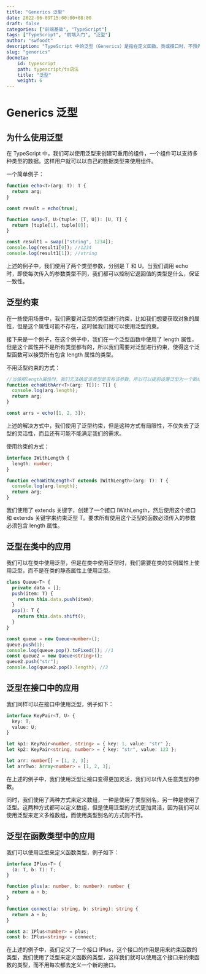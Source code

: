 ```yaml
---
title: "Generics 泛型"
date: 2022-06-09T15:00:00+08:00
draft: false
categories: ["前端基础", "TypeScript"]
tags: ["TypeScript", "前端入门", "泛型"]
author: "swfoodt"
description: "TypeScript 中的泛型（Generics）是指在定义函数、类或接口时，不预先指定具体的类型，而是在使用时再指定类型。本文介绍了泛型的基本用法和应用场景。"
slug: "generics"
docmeta:
    id: typescript
    path: typescript/ts语法
    title: "泛型"
    weight: 6
---
```

# Generics 泛型

## 为什么使用泛型

在 TypeScript 中，我们可以使用泛型来创建可重用的组件，一个组件可以支持多种类型的数据。这样用户就可以以自己的数据类型来使用组件。

一个简单例子：

```ts
function echo<T>(arg: T): T {
  return arg;
}

const result = echo(true);

function swap<T, U>(tuple: [T, U]): [U, T] {
  return [tuple[1], tuple[0]];
}

const result1 = swap(["string", 1234]);
console.log(result1[0]); //1234
console.log(result1[1]); //string
```

上述的例子中，我们使用了两个类型参数，分别是 T 和 U。当我们调用 echo 时，即使每次传入的参数类型不同，我们都可以控制它返回值的类型是什么，保证一致性。

## 泛型约束

在一些使用场景中，我们需要对泛型的类型进行约束，比如我们想要获取对象的属性，但是这个属性可能不存在，这时候我们就可以使用泛型约束。

接下来是一个例子，在这个例子中，我们在一个泛型函数中使用了 length 属性，但是这个属性并不是所有类型都有的，所以我们需要对泛型进行约束，使得这个泛型函数可以接受所有包含 length 属性的类型。

不用泛型约束的方式：

```ts
//当使用length属性时，我们无法确定该类型是否有该参数，所以可以提前设置泛型为一个数组类型，但该方法有局限性。
function echoWithArr<T>(arg: T[]): T[] {
  console.log(arg.length);
  return arg;
}

const arrs = echo([1, 2, 3]);
```

上述的解决方式中，我们使用了泛型约束，但是这种方式有局限性，不仅失去了泛型的灵活性，而且还有可能不能满足我们的需求。

使用约束的方式：

```ts
interface IWithLength {
  length: number;
}

function echoWithLength<T extends IWithLength>(arg: T): T {
  console.log(arg.length);
  return arg;
}
```

我们使用了 extends 关键字，创建了一个接口 IWithLength，然后使用这个接口和 extends 关键字来约束泛型 T。要求所有使用这个泛型的函数必须传入的参数必须包含 length 属性。

## 泛型在类中的应用

我们可以在类中使用泛型，但是在类中使用泛型时，我们需要在类的实例属性上使用泛型，而不是在类的静态属性上使用泛型。

```ts
class Queue<T> {
  private data = [];
  push(item: T) {
    return this.data.push(item);
  }
  pop(): T {
    return this.data.shift();
  }
}

const queue = new Queue<number>();
queue.push(1);
console.log(queue.pop().toFixed()); //1
const queue2 = new Queue<string>();
queue2.push("str");
console.log(queue2.pop().length); //3
```

## 泛型在接口中的应用

我们同样可以在接口中使用泛型，例子如下：

```ts
interface KeyPair<T, U> {
  key: T;
  value: U;
}

let kp1: KeyPair<number, string> = { key: 1, value: "str" };
let kp2: KeyPair<string, number> = { key: "str", value: 123 };

let arr: number[] = [1, 2, 3];
let arrTwo: Array<number> = [1, 2, 3];
```

在上述的例子中，我们使用泛型让接口变得更加灵活，我们可以传入任意类型的参数。

同时，我们使用了两种方式来定义数组，一种是使用了类型别名，另一种是使用了泛型。这两种方式都可以定义数组，但是使用泛型的方式更加灵活，因为我们可以使用泛型来定义多维数组，而使用类型别名的方式则不行。

## 泛型在函数类型中的应用

我们可以使用泛型来定义函数类型，例子如下：

```ts
interface IPlus<T> {
  (a: T, b: T): T;
}

function plus(a: number, b: number): number {
  return a + b;
}

function connect(a: string, b: string): string {
  return a + b;
}

const a: IPlus<number> = plus;
const b: IPlus<string> = connect;
```

在上述的例子中，我们定义了一个接口 IPlus，这个接口的作用是用来约束函数的类型，我们使用了泛型来定义函数的类型，这样我们就可以使用这个接口来约束函数的类型，而不用每次都去定义一个新的接口。
